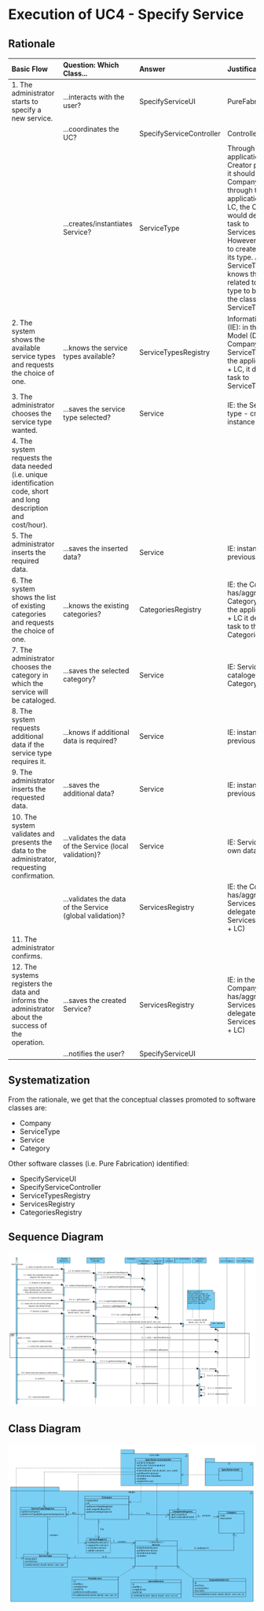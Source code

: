 # Execution of UC4 - Specify Service

## Rationale

| Basic Flow | Question: Which Class... | Answer | Justification |
|:-------------------------------------------------------------------------------------------------------|:------------------------------------------------------------|:-----------------------------------------------|:---------------------------------------------------------------------------------------------------------------------|
| 1. The administrator starts to specify a new service. | ...interacts with the user? | SpecifyServiceUI | PureFabrication |
|| ...coordinates the UC? | SpecifyServiceController | Controller |
|| ...creates/instantiates Service? | ServiceType | Through the application of the Creator pattern (R1), it should be the Company. But, through the application of HC + LC, the Company would delegate that task to ServicesRegistry. However, the Service to create depends on its type. And it is the ServiceType who knows the class related to the service type to be created is the class ServiceType. |
| 2. The system shows the available service types and requests the choice of one. | ...knows the service types available? | ServiceTypesRegistry | Information Expert (IE): in the Domain Model (DM) the Company has ServiceType. Through the application of HC + LC, it delegates the task to ServiceTypesRegistry. |
| 3. The administrator chooses the service type wanted. | ...saves the service type selected? | Service | IE: the Service is of a type - created instance of service. |
| 4. The system requests the data needed (i.e. unique identification code, short and long description and cost/hour). ||||
| 5. The administrator inserts the required data. | ...saves the inserted data? | Service | IE: instance previously creted |
| 6. The system shows the list of existing categories and requests the choice of one. | ...knows the existing categories? | CategoriesRegistry | IE: the Company has/aggregates every Category and through the application of HC + LC it delegates this task to the CategoriesRegistry. |
| 7. The administrator chooses the category in which the service will be cataloged. | ...saves the selected category? | Service | IE: Service is cataloged in a Category |
| 8. The system requests additional data if the service type requires it. | ...knows if additional data is required? | Service | IE: instance previously created |
| 9. The administrator inserts the requested data. | ...saves the additional data? | Service | IE: instance previously created | 
| 10.  The system validates and presents the data to the administrator, requesting confirmation. | ...validates the data of the Service (local validation)? | Service | IE: Service has its own data | 
|| ...validates the data of the Service (global validation)? | ServicesRegistry | IE: the Company has/aggregates Services and delegates it to ServicesRegistry (HC + LC) |
| 11. The administrator confirms. ||||
| 12. The systems registers the data and informs the administrator about the success of the operation. | ...saves the created Service? | ServicesRegistry | IE: in the DM, the Company has/aggregates Services and delegates it to the ServicesRegistry (HC + LC) |
|| ...notifies the user? | SpecifyServiceUI ||


## Systematization

From the rationale, we get that the conceptual classes promoted to software classes are:

 * Company
 * ServiceType
 * Service
 * Category

Other software classes (i.e. Pure Fabrication) identified:

 * SpecifyServiceUI
 * SpecifyServiceController
 * ServiceTypesRegistry
 * ServicesRegistry
 * CategoriesRegistry


##	Sequence Diagram

![SD_UC4.png](SD_UC4.png)


##	Class Diagram

![CD_UC4.png](CD_UC4.png)